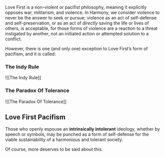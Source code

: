 Love First is a non-violent or pacifist philosophy, meaning it explicitly opposes war, militarism, and violence. In Harmony, we consider violence to never be the answer to seek or pursue; violence as an act of self-defense and self-preservation, or as an act of *directly* saving the life or lives of others, is acceptable, for those forms of violence are a reaction to a threat instigated by another, not an initiated action or attempted solution to a conflict.

However, there is one (and only one) exception to Love First’s form of pacifism, and it is called: 

### The Indy Rule
![[The Indy Rule]]

### The Paradox Of Tolerance
![[The Paradox Of Tolerance]]

## Love First Pacifism

Those who openly espouse an **intrinsically intolerant** ideology, whether by speech or symbols, may be punched as a form of self-defense for the viable sustainability of a harmonious and tolerant society.

Of course, more deserves to be said about this.